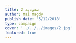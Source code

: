 ```yaml
---
title: سعودية 2
author: Mai Magdy
publish_date: '5/12/2018'
type: campaign
cover: '../../../images/2.jpg'
featured: true
---
```

